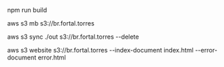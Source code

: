 npm run build

aws s3 mb s3://br.fortal.torres

aws s3 sync ./out s3://br.fortal.torres --delete

aws s3 website s3://br.fortal.torres --index-document index.html --error-document error.html